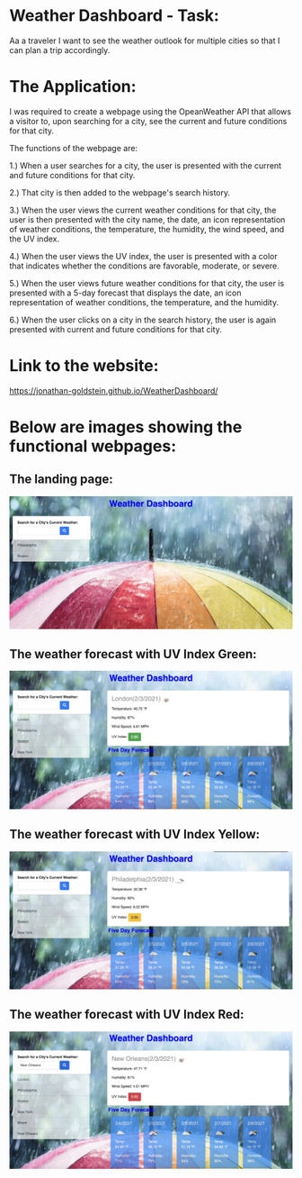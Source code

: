 # Weather Dashboard - Task:
Aa a traveler I want to see the weather outlook for multiple cities so that I can plan a trip accordingly.

# The Application:

I was required to create a webpage using the OpeanWeather API that allows a visitor to, upon searching for a city, see the current and future conditions for that city. 

The functions of the webpage are:

1.) When a user searches for a city, the user is presented with the current and future conditions for that city.

2.) That city is then added to the webpage's search history.

3.) When the user views the current weather conditions for that city, the user is then presented with the city name, the date, an icon representation of weather conditions, the temperature, the humidity, the wind speed, and the UV index.

4.) When the user views the UV index, the user is presented with a color that indicates whether the conditions are favorable, moderate, or severe.

5.) When the user views future weather conditions for that city, the user is presented with a 5-day forecast that displays the date, an icon representation of weather conditions, the temperature, and the humidity.

6.) When the user clicks on a city in the search history, the user is again presented with current and future conditions for that city.

# Link to the website:

https://jonathan-goldstein.github.io/WeatherDashboard/

# Below are images showing the functional webpages:

## The landing page:

![plot](./assets/images/Image0.jpeg)

## The weather forecast with UV Index Green:

![plot](./assets/images/Image1.jpeg)

## The weather forecast with UV Index Yellow:

![plot](./assets/images/Image3.jpeg)

## The weather forecast with UV Index Red:

![plot](./assets/images/Image2.jpeg)
